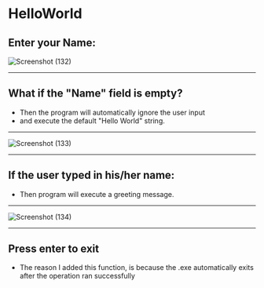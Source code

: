 # HelloWorld

## Enter your Name:
![Screenshot (132)](https://user-images.githubusercontent.com/81378094/121896848-0b791980-cd22-11eb-88a1-418fcf78f1bb.png)

---
## What if the "Name" field is empty?
- Then the program will automatically ignore the user input
- and execute the default "Hello World" string.
---
![Screenshot (133)](https://user-images.githubusercontent.com/81378094/121896892-1633ae80-cd22-11eb-9bba-4f6f270486f8.png)

---
## If the user typed in his/her name:
- Then program will execute a greeting message.
--- 
![Screenshot (134)](https://user-images.githubusercontent.com/81378094/121896904-1b90f900-cd22-11eb-8fb9-1bf14aff6fdf.png)

---
## Press enter to exit
- The reason I added this function, is because the .exe automatically exits after the operation ran successfully
